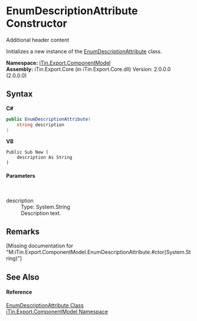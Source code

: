 # EnumDescriptionAttribute Constructor 
Additional header content 

Initializes a new instance of the <a href="T_iTin_Export_ComponentModel_EnumDescriptionAttribute">EnumDescriptionAttribute</a> class.

**Namespace:**&nbsp;<a href="N_iTin_Export_ComponentModel">iTin.Export.ComponentModel</a><br />**Assembly:**&nbsp;iTin.Export.Core (in iTin.Export.Core.dll) Version: 2.0.0.0 (2.0.0.0)

## Syntax

**C#**<br />
``` C#
public EnumDescriptionAttribute(
	string description
)
```

**VB**<br />
``` VB
Public Sub New ( 
	description As String
)
```


#### Parameters
&nbsp;<dl><dt>description</dt><dd>Type: System.String<br />Description text.</dd></dl>

## Remarks
\[Missing <remarks> documentation for "M:iTin.Export.ComponentModel.EnumDescriptionAttribute.#ctor(System.String)"\]

## See Also


#### Reference
<a href="T_iTin_Export_ComponentModel_EnumDescriptionAttribute">EnumDescriptionAttribute Class</a><br /><a href="N_iTin_Export_ComponentModel">iTin.Export.ComponentModel Namespace</a><br />